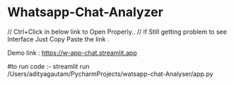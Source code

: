 # Whatsapp-Chat-Analyzer

// Ctrl+Click in below link to Open Properly.. 
// if Still getting problem to see Interface Just Copy Paste the link .

Demo link : https://w-app-chat.streamlit.app

#to run code :-  streamlit run /Users/adityagautam/PycharmProjects/watsapp-chat-Analyser/app.py  
